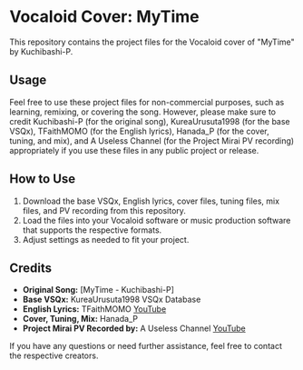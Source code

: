 # Vocaloid Cover: MyTime

This repository contains the project files for the Vocaloid cover of "MyTime" by Kuchibashi-P.
## Usage

Feel free to use these project files for non-commercial purposes, such as learning, remixing, or covering the song. However, please make sure to credit Kuchibashi-P (for the original song), KureaUrusuta1998 (for the base VSQx), TFaithMOMO (for the English lyrics), Hanada_P (for the cover, tuning, and mix), and A Useless Channel (for the Project Mirai PV recording) appropriately if you use these files in any public project or release.

## How to Use

1. Download the base VSQx, English lyrics, cover files, tuning files, mix files, and PV recording from this repository.
2. Load the files into your Vocaloid software or music production software that supports the respective formats.
3. Adjust settings as needed to fit your project.

## Credits

- **Original Song:** [MyTime - Kuchibashi-P]
- **Base VSQx:** KureaUrusuta1998 VSQx Database
- **English Lyrics:** TFaithMOMO [YouTube](https://www.youtube.com/watch?v=CZMwl_h_Nc4)
- **Cover, Tuning, Mix:** Hanada_P
- **Project Mirai PV Recorded by:** A Useless Channel [YouTube](https://www.youtube.com/watch?v=o29biUJbGko&t=8s)

If you have any questions or need further assistance, feel free to contact the respective creators.
